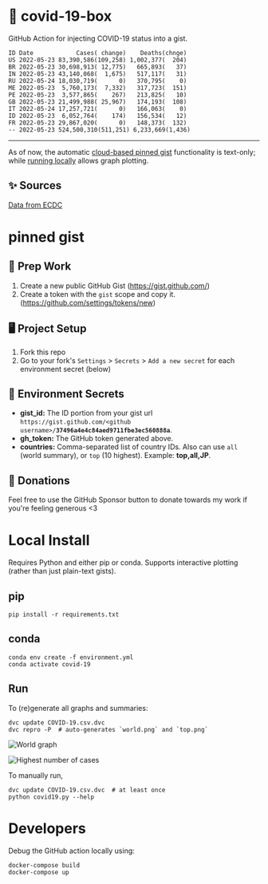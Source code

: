 # 🏥 covid-19-box

GitHub Action for injecting COVID-19 status into a gist.

```
ID Date            Cases( change)    Deaths(chnge)
US 2022-05-23 83,390,586(109,258) 1,002,377(  204)
BR 2022-05-23 30,698,913( 12,775)   665,893(   37)
IN 2022-05-23 43,140,068(  1,675)   517,117(   31)
RU 2022-05-24 18,030,719(      0)   370,795(    0)
ME 2022-05-23  5,760,173(  7,332)   317,723(  151)
PE 2022-05-23  3,577,865(    267)   213,825(   10)
GB 2022-05-23 21,499,988( 25,967)   174,193(  108)
IT 2022-05-24 17,257,721(      0)   166,063(    0)
ID 2022-05-23  6,052,764(    174)   156,534(   12)
FR 2022-05-23 29,867,020(      0)   148,373(  132)
-- 2022-05-23 524,500,310(511,251) 6,233,669(1,436)
```

---

As of now, the automatic [cloud-based pinned gist](#pinned-gist) functionality is text-only;
while [running locally](#local-install) allows graph plotting.

## ✨ Sources

[Data from ECDC](https://www.ecdc.europa.eu/en/publications-data/download-todays-data-geographic-distribution-covid-19-cases-worldwide)

# pinned gist

## 🎒 Prep Work
1. Create a new public GitHub Gist (https://gist.github.com/)
1. Create a token with the `gist` scope and copy it. (https://github.com/settings/tokens/new)

## 🖥 Project Setup
1. Fork this repo
1. Go to your fork's `Settings` > `Secrets` > `Add a new secret` for each environment secret (below)

## 🤫 Environment Secrets
- **gist_id:** The ID portion from your gist url `https://gist.github.com/<github username>/`**`37496a4e4c84aed9711fbe3ec560888a`**.
- **gh_token:** The GitHub token generated above.
- **countries:** Comma-separated list of country IDs. Also can use `all` (world summary), or `top` (10 highest). Example: **top,all,JP**.

## 💸 Donations

Feel free to use the GitHub Sponsor button to donate towards my work if you're feeling generous <3

# Local Install

Requires Python and either pip or conda. Supports interactive plotting (rather than just plain-text gists).

## pip

```
pip install -r requirements.txt
```

## conda

```
conda env create -f environment.yml
conda activate covid-19
```

## Run

To (re)generate all graphs and summaries:

```
dvc update COVID-19.csv.dvc
dvc repro -P  # auto-generates `world.png` and `top.png`
```

![World graph](world.png)

![Highest number of cases](top.png)

To manually run,

```
dvc update COVID-19.csv.dvc  # at least once
python covid19.py --help
```

# Developers

Debug the GitHub action locally using:

```
docker-compose build
docker-compose up
```
